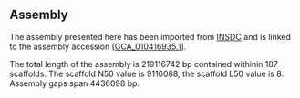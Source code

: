 **Assembly**
--------

The assembly presented here has been imported from [INSDC](http://www.insdc.org) and is linked to the assembly accession [[GCA\_010416935.1](http://www.ebi.ac.uk/ena/data/view/GCA_010416935.1)].

The total length of the assembly is 219116742 bp contained withinin 187 scaffolds.
The scaffold N50 value is 9116088, the scaffold L50 value is 8.
Assembly gaps span 4436098 bp.
